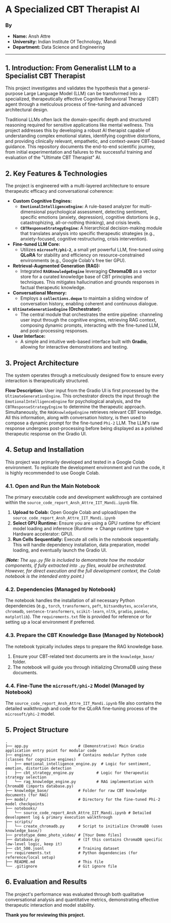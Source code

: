 # A Specialized CBT Therapist AI



### By

* **Name:** Ansh Attre
* **University:** Indian Institute Of Technology, Mandi
* **Department:** Data Science and Engineering


---

## 1. Introduction: From Generalist LLM to a Specialist CBT Therapist

This project investigates and validates the hypothesis that a general-purpose Large Language Model (LLM) can be transformed into a specialized, therapeutically effective Cognitive Behavioral Therapy (CBT) agent through a meticulous process of fine-tuning and advanced architectural design.

Traditional LLMs often lack the domain-specific depth and structured reasoning required for sensitive applications like mental wellness. This project addresses this by developing a robust AI therapist capable of understanding complex emotional states, identifying cognitive distortions, and providing clinically relevant, empathetic, and context-aware CBT-based guidance. This repository documents the end-to-end scientific journey, from initial experimentation and failures to the successful training and evaluation of the "Ultimate CBT Therapist" AI.

## 2. Key Features & Technologies

The project is engineered with a multi-layered architecture to ensure therapeutic efficacy and conversational coherence:

* **Custom Cognitive Engines:**
    * **`EmotionalIntelligenceEngine`:** A rule-based analyzer for multi-dimensional psychological assessment, detecting sentiment, specific emotions (anxiety, depression), cognitive distortions (e.g., catastrophizing, all-or-nothing thinking), and crisis levels.
    * **`CBTResponseStrategyEngine`:** A hierarchical decision-making module that translates analysis into specific therapeutic strategies (e.g., anxiety-focused, cognitive restructuring, crisis intervention).
* **Fine-tuned LLM Core:**
    * Utilizes **`microsoft/phi-2`**, a small yet powerful LLM, fine-tuned using **QLoRA** for stability and efficiency on resource-constrained environments (e.g., Google Colab's free tier GPU).
* **Retrieval-Augmented Generation (RAG):**
    * Integrated **`RAGKnowledgeEngine`** leveraging **ChromaDB** as a vector store for a curated knowledge base of CBT principles and techniques. This mitigates hallucination and grounds responses in factual therapeutic knowledge.
* **Conversational Memory:**
    * Employs a **`collections.deque`** to maintain a sliding window of conversation history, enabling coherent and continuous dialogue.
* **`UltimateGenerationEngine` (Orchestrator):**
    * The central module that orchestrates the entire pipeline: channeling user input through the cognitive engines, retrieving RAG context, composing dynamic prompts, interacting with the fine-tuned LLM, and post-processing responses.
* **User Interface:**
    * A simple and intuitive web-based interface built with **Gradio**, allowing for interactive demonstrations and testing.

## 3. Project Architecture

The system operates through a meticulously designed flow to ensure every interaction is therapeutically structured.

**Flow Description:**
User input from the Gradio UI is first processed by the `UltimateGenerationEngine`. This orchestrator directs the input through the `EmotionalIntelligenceEngine` for psychological analysis, and the `CBTResponseStrategyEngine` to determine the therapeutic approach. Simultaneously, the `RAGKnowledgeEngine` retrieves relevant CBT knowledge. All this information, along with conversation history, is then used to compose a dynamic prompt for the fine-tuned `Phi-2` LLM. The LLM's raw response undergoes post-processing before being displayed as a polished therapeutic response on the Gradio UI.

## 4. Setup and Installation

This project was primarily developed and tested in a Google Colab environment. To replicate the development environment and run the code, it is highly recommended to use Google Colab.




### 4.1. Open and Run the Main Notebook

The primary executable code and development walkthrough are contained within the `source_code_report_Ansh_Attre_IIT_Mandi.ipynb` file.

1.  **Upload to Colab:** Open Google Colab and upload/open the `source_code_report_Ansh_Attre_IIT_Mandi.ipynb` 
2.  **Select GPU Runtime:** Ensure you are using a GPU runtime for efficient model loading and inference (Runtime -> Change runtime type -> Hardware accelerator: GPU).
3.  **Run Cells Sequentially:** Execute all cells in the notebook sequentially. This will handle dependency installation, data preparation, model loading, and eventually launch the Gradio UI.

*(**Note:** The `app.py` file is included to demonstrate how the modular components, if fully extracted into `.py` files, would be orchestrated. However, for direct execution and the full development context, the Colab notebook is the intended entry point.)*

### 4.2. Dependencies (Managed by Notebook)

The notebook handles the installation of all necessary Python dependencies (e.g., `torch`, `transformers`, `peft`, `bitsandbytes`, `accelerate`, `chromadb`, `sentence-transformers`, `scikit-learn`, `nltk`, `gradio`, `pandas`, `matplotlib`). The `requirements.txt` file is provided for reference or for setting up a local environment if preferred.

### 4.3. Prepare the CBT Knowledge Base (Managed by Notebook)

The notebook typically includes steps to prepare the RAG knowledge base.

1.  Ensure your CBT-related text documents are in the `knowledge_base/` folder.
2.  The notebook will guide you through initializing ChromaDB using these documents.

### 4.4. Fine-Tune the `microsoft/phi-2` Model (Managed by Notebook)

The `source_code_report_Ansh_Attre_IIT_Mandi.ipynb` file also contains the detailed walkthrough and code for the QLoRA fine-tuning process of the `microsoft/phi-2` model.

## 5. Project Structure

```
.
├── app.py                      # (Demonstrative) Main Gradio application entry point for modular code
├── engines/                    # Contains modular Python code (classes for cognitive engines)
│   ├── emotional_intelligence_engine.py  # Logic for sentiment, emotion, distortion detection
│   ├── cbt_strategy_engine.py          # Logic for therapeutic strategy selection
│   └── rag_knowledge_engine.py         # RAG implementation with ChromaDB (imports database.py)
├── knowledge_base/             # Folder for raw CBT knowledge documents (for RAG)
├── model/                      # Directory for the fine-tuned Phi-2 model checkpoints
├── notebooks/
│   └── source_code_report_Ansh_Attre_IIT_Mandi.ipynb # Detailed development log & primary execution walkthrough
├── scripts/
│   └── create_chromadb.py      # Script to initialize ChromaDB (uses knowledge_base/)
├── prototype_demo_photo_video/ # [Your Demo files]
├── database.py                 # (If this contains ChromaDB specific low-level logic, keep it)
├── cbt_500.jsonl               # Training dataset
├── requirements.txt            # Python dependencies (for reference/local setup)
├── README.md                   # This file
└── .gitignore                  # Git ignore file
```


## 6. Evaluation and Results

The project's performance was evaluated through both qualitative conversational analysis and quantitative metrics, demonstrating effective therapeutic interaction and model stability.



**Thank you for reviewing this project.**

